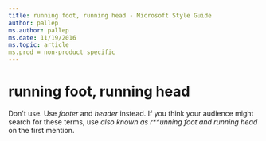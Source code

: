 ```yaml
---
title: running foot, running head - Microsoft Style Guide
author: pallep
ms.author: pallep
ms.date: 11/19/2016
ms.topic: article
ms.prod = non-product specific
---
```


# running foot, running head

Don't use. Use *footer* and *header* instead. If you think your audience might search for these terms, use *also known as r**unning foot* *and* *running head* on the first mention.
